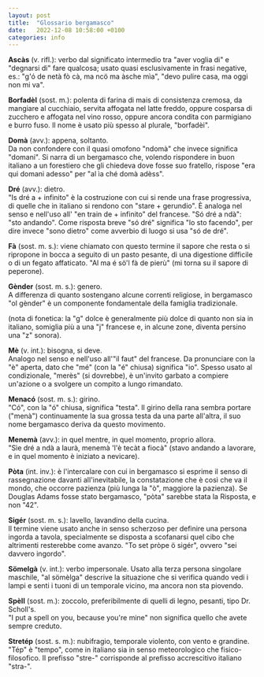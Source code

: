 ```yaml
---
layout: post
title:  "Glossario bergamasco"
date:   2022-12-08 10:58:00 +0100
categories: info
---
```

**Ascàs** (v. rifl.): verbo dal significato intermedio tra "aver voglia di" e "degnarsi di" fare qualcosa; usato quasi esclusivamente in frasi negative, es.: "g'ó de netà fò cà, ma ncö ma àsche mìa", "devo pulire casa, ma oggi non mi va".

**Borfadèl** (sost. m.): polenta di farina di mais di consistenza cremosa, da mangiare al cucchiaio, servita affogata nel latte freddo, oppure cosparsa di zucchero e affogata nel vino rosso, oppure ancora condita con parmigiano e burro fuso. Il nome è usato più spesso al plurale, "borfadèi".

**Domà** (avv.): appena, soltanto.  
Da non confondere con il quasi omofono "ndomà" che invece significa "domani". Si narra di un bergamasco che, volendo rispondere in buon italiano a un forestiero che gli chiedeva dove fosse suo fratello, rispose "era qui domani adesso" per "al ìa ché domà adèss".

**Dré** (avv.): dietro.  
"Is dré a + infinito" è la costruzione con cui si rende una frase progressiva, di quelle che in italiano si rendono con "stare + gerundio". È analoga nel senso e nell'uso all' "en train de + infinito" del francese. "Só dré a ndà": "sto andando".
Come risposta breve "só dré" significa "lo sto facendo", per dire invece "sono dietro" come avverbio di luogo si usa "só de dré".

**Fà** (sost. m. s.): viene chiamato con questo termine il sapore che resta o si ripropone in bocca a seguito di un pasto pesante, di una digestione difficile o di un fegato affaticato. "Al ma é sö'l fà de pierù" (mi torna su il sapore di peperone).

**Gènder** (sost. m. s.): genero.  
A differenza di quanto sostengano alcune correnti religiose, in bergamasco "ol gènder" è un componente fondamentale della famiglia tradizionale.

(nota di fonetica: la "g" dolce è generalmente più dolce di quanto non sia in italiano, somiglia più a una "j" francese e, in alcune zone, diventa persino una "z" sonora).

**Mè** (v. int.): bisogna, si deve.  
Analogo nel senso e nell'uso all'"il faut" del francese. Da pronunciare con la "è" aperta, dato che "mé" (con la "é" chiusa) significa "io".
Spesso usato al condizionale, "merès" (si dovrebbe), è un'invito garbato a compiere un'azione o a svolgere un compito a lungo rimandato.

**Menacó** (sost. m. s.): girino.  
"Có", con la "ó" chiusa, significa "testa". Il girino della rana sembra portare ("menà") continuamente la sua grossa testa da una parte all'altra, il suo nome bergamasco deriva da questo movimento.

**Menemà** (avv.): in quel mentre, in quel momento, proprio allora.   
"Sìe dré a ndà a laurà, menemà 'l'è tecàt a fiocà" (stavo andando a lavorare, e in quel momento è iniziato a nevicare).

**Pòta** (int. inv.): è l'intercalare con cui in bergamasco si esprime il senso di rassegnazione davanti all'inevitabile, la constatazione che è così che va il mondo, che occorre pazienza (più lunga la "ò", maggiore la pazienza).
Se Douglas Adams fosse stato bergamasco, "pòta" sarebbe stata la Risposta, e non "42".

**Sigér** (sost. m. s.): lavello, lavandino della cucina.  
Il termine viene usato anche in senso scherzoso per definire una persona ingorda a tavola, specialmente se disposta a scofanarsi quel cibo che altrimenti resterebbe come avanzo. "To set pròpe ö sigér", ovvero "sei davvero ingordo".

**Sömelgà** (v. int.): verbo impersonale. Usato alla terza persona singolare maschile, "al sömèlga" descrive la situazione che si verifica quando vedi i lampi e senti i tuoni di un temporale vicino, ma ancora non sta piovendo.

**Spèll** (sost. m.): zoccolo, preferibilmente di quelli di legno, pesanti, tipo Dr. Scholl's.  
"I put a spell on you, because you're mine" non significa quello che avete sempre creduto.

**Stretép** (sost. s. m.): nubifragio, temporale violento, con vento e grandine.  
"Tép" è "tempo", come in italiano sia in senso meteorologico che fisico-filosofico. Il prefisso "stre-" corrisponde al prefisso accrescitivo italiano "stra-".
